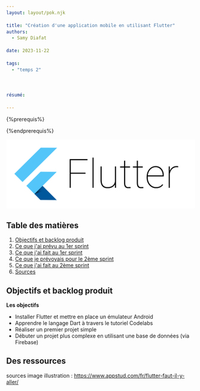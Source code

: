 ```yaml
---
layout: layout/pok.njk

title: "Création d'une application mobile en utilisant Flutter"
authors:
  - Samy Diafat

date: 2023-11-22

tags: 
  - "temps 2"



résumé:

---
```


{%prerequis%}

{%endprerequis%}

![Api key](flutter.png)

## Table des matières

1. [Objectifs et backlog produit](#section-1)
2. [Ce que j'ai prévu au 1er sprint](#section-2)
3. [Ce que j'ai fait au 1er sprint](#section-3)
4. [Ce que je prévoyais pour le 2ème sprint](#section-4)
5. [Ce que j'ai fait au 2ème sprint](#section-5)
6. [Sources](#section-6)


## Objectifs et backlog produit <a id="section-1"></a>

**Les objectifs**

- Installer Flutter et mettre en place un émulateur Android
- Apprendre le langage Dart à travers le tutoriel Codelabs
- Réaliser un premier projet simple
- Débuter un projet plus complexe en utilisant une base de données (via Firebase)



## Des ressources

sources image illustration : https://www.appstud.com/fr/flutter-faut-il-y-aller/